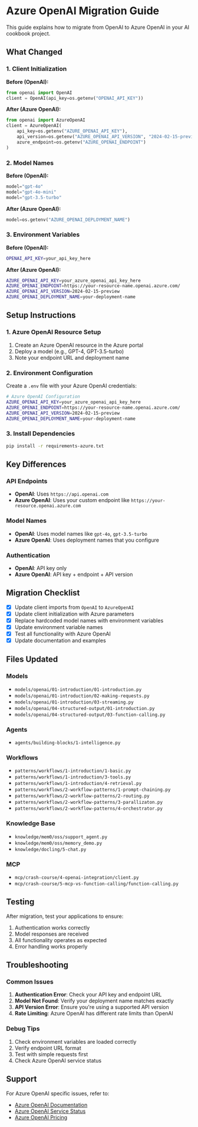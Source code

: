 # Azure OpenAI Migration Guide

This guide explains how to migrate from OpenAI to Azure OpenAI in your AI cookbook project.

## What Changed

### 1. Client Initialization
**Before (OpenAI):**
```python
from openai import OpenAI
client = OpenAI(api_key=os.getenv("OPENAI_API_KEY"))
```

**After (Azure OpenAI):**
```python
from openai import AzureOpenAI
client = AzureOpenAI(
    api_key=os.getenv("AZURE_OPENAI_API_KEY"),
    api_version=os.getenv("AZURE_OPENAI_API_VERSION", "2024-02-15-preview"),
    azure_endpoint=os.getenv("AZURE_OPENAI_ENDPOINT")
)
```

### 2. Model Names
**Before (OpenAI):**
```python
model="gpt-4o"
model="gpt-4o-mini"
model="gpt-3.5-turbo"
```

**After (Azure OpenAI):**
```python
model=os.getenv("AZURE_OPENAI_DEPLOYMENT_NAME")
```

### 3. Environment Variables
**Before (OpenAI):**
```bash
OPENAI_API_KEY=your_api_key_here
```

**After (Azure OpenAI):**
```bash
AZURE_OPENAI_API_KEY=your_azure_openai_api_key_here
AZURE_OPENAI_ENDPOINT=https://your-resource-name.openai.azure.com/
AZURE_OPENAI_API_VERSION=2024-02-15-preview
AZURE_OPENAI_DEPLOYMENT_NAME=your-deployment-name
```

## Setup Instructions

### 1. Azure OpenAI Resource Setup
1. Create an Azure OpenAI resource in the Azure portal
2. Deploy a model (e.g., GPT-4, GPT-3.5-turbo)
3. Note your endpoint URL and deployment name

### 2. Environment Configuration
Create a `.env` file with your Azure OpenAI credentials:
```bash
# Azure OpenAI Configuration
AZURE_OPENAI_API_KEY=your_azure_openai_api_key_here
AZURE_OPENAI_ENDPOINT=https://your-resource-name.openai.azure.com/
AZURE_OPENAI_API_VERSION=2024-02-15-preview
AZURE_OPENAI_DEPLOYMENT_NAME=your-deployment-name
```

### 3. Install Dependencies
```bash
pip install -r requirements-azure.txt
```

## Key Differences

### API Endpoints
- **OpenAI**: Uses `https://api.openai.com`
- **Azure OpenAI**: Uses your custom endpoint like `https://your-resource.openai.azure.com`

### Model Names
- **OpenAI**: Uses model names like `gpt-4o`, `gpt-3.5-turbo`
- **Azure OpenAI**: Uses deployment names that you configure

### Authentication
- **OpenAI**: API key only
- **Azure OpenAI**: API key + endpoint + API version

## Migration Checklist

- [x] Update client imports from `OpenAI` to `AzureOpenAI`
- [x] Update client initialization with Azure parameters
- [x] Replace hardcoded model names with environment variables
- [x] Update environment variable names
- [x] Test all functionality with Azure OpenAI
- [x] Update documentation and examples

## Files Updated

### Models
- `models/openai/01-introduction/01-introduction.py`
- `models/openai/01-introduction/02-making-requests.py`
- `models/openai/01-introduction/03-streaming.py`
- `models/openai/04-structured-output/01-introduction.py`
- `models/openai/04-structured-output/03-function-calling.py`

### Agents
- `agents/building-blocks/1-intelligence.py`

### Workflows
- `patterns/workflows/1-introduction/1-basic.py`
- `patterns/workflows/1-introduction/3-tools.py`
- `patterns/workflows/1-introduction/4-retrieval.py`
- `patterns/workflows/2-workflow-patterns/1-prompt-chaining.py`
- `patterns/workflows/2-workflow-patterns/2-routing.py`
- `patterns/workflows/2-workflow-patterns/3-parallizaton.py`
- `patterns/workflows/2-workflow-patterns/4-orchestrator.py`

### Knowledge Base
- `knowledge/mem0/oss/support_agent.py`
- `knowledge/mem0/oss/memory_demo.py`
- `knowledge/docling/5-chat.py`

### MCP
- `mcp/crash-course/4-openai-integration/client.py`
- `mcp/crash-course/5-mcp-vs-function-calling/function-calling.py`

## Testing

After migration, test your applications to ensure:
1. Authentication works correctly
2. Model responses are received
3. All functionality operates as expected
4. Error handling works properly

## Troubleshooting

### Common Issues

1. **Authentication Error**: Check your API key and endpoint URL
2. **Model Not Found**: Verify your deployment name matches exactly
3. **API Version Error**: Ensure you're using a supported API version
4. **Rate Limiting**: Azure OpenAI has different rate limits than OpenAI

### Debug Tips

1. Check environment variables are loaded correctly
2. Verify endpoint URL format
3. Test with simple requests first
4. Check Azure OpenAI service status

## Support

For Azure OpenAI specific issues, refer to:
- [Azure OpenAI Documentation](https://docs.microsoft.com/en-us/azure/cognitive-services/openai/)
- [Azure OpenAI Service Status](https://status.azure.com/)
- [Azure OpenAI Pricing](https://azure.microsoft.com/en-us/pricing/details/cognitive-services/openai-service/)
